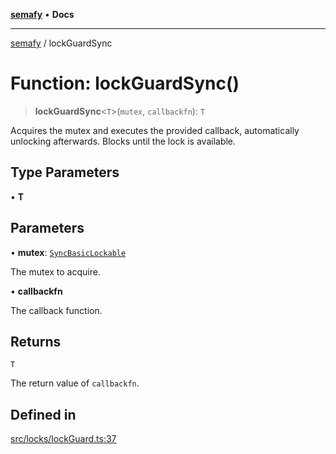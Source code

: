 [**semafy**](../README.md) • **Docs**

***

[semafy](../globals.md) / lockGuardSync

# Function: lockGuardSync()

> **lockGuardSync**\<`T`\>(`mutex`, `callbackfn`): `T`

Acquires the mutex and executes the provided callback, automatically
unlocking afterwards. Blocks until the lock is available.

## Type Parameters

• **T**

## Parameters

• **mutex**: [`SyncBasicLockable`](../interfaces/SyncBasicLockable.md)

The mutex to acquire.

• **callbackfn**

The callback function.

## Returns

`T`

The return value of `callbackfn`.

## Defined in

[src/locks/lockGuard.ts:37](https://github.com/havelessbemore/semafy/blob/ca2cc9ffc3280184c354e01434b31848132e4954/src/locks/lockGuard.ts#L37)
